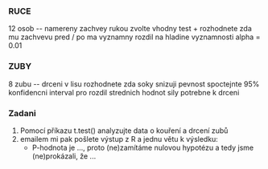 ### RUCE
12 osob -- namereny zachvey rukou
zvolte vhodny test + rozhodnete zda  mu zachvevu pred / po ma vyznamny rozdil na 
hladine vyznamnosti alpha = 0.01

### ZUBY
8 zubu  -- drceni v lisu
rozhodnete zda soky snizuji pevnost
spoctejnte 95% konfidencni interval pro rozdil strednich hodnot sily potrebne k drceni

### Zadani
1. Pomocí příkazu t.test() analyzujte data o kouření a drcení zubů
2. emailem mi pak pošlete výstup z R a jednu větu k výsledku:
	* P-hodnota je ..., proto (ne)zamítáme nulovou hypotézu  a tedy jsme (ne)prokázali, že ...

